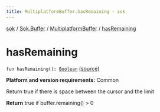 ```yaml
---
title: MultiplatformBuffer.hasRemaining - sok
---
```


[sok](../../index.html) / [Sok.Buffer](../index.html) / [MultiplatformBuffer](index.html) / [hasRemaining](./has-remaining.html)

# hasRemaining

`fun hasRemaining(): `[`Boolean`](https://kotlinlang.org/api/latest/jvm/stdlib/kotlin/-boolean/index.html) [(source)](https://github.com/SeekDaSky/Sok/tree/master/common/sok-common/src/Sok/Buffer/MultiplatformBuffer.kt#L449)

**Platform and version requirements:** Common

Return true if there is space between the cursor and the limit

**Return**
true if buffer.remaining() &gt; 0

